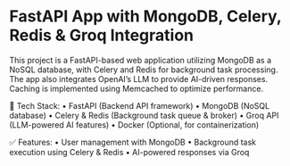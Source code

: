# FastAPI App with MongoDB, Celery, Redis & Groq Integration

This project is a FastAPI-based web application utilizing MongoDB as a NoSQL database, with Celery and Redis for background task processing. The app also integrates OpenAI’s LLM to provide AI-driven responses. Caching is implemented using Memcached to optimize performance.

🔹 Tech Stack:
	•	FastAPI (Backend API framework)
	•	MongoDB (NoSQL database)
	•	Celery & Redis (Background task queue & broker)
	•	Groq API (LLM-powered AI features)
	•	Docker (Optional, for containerization)

✅ Features:
	•	User management with MongoDB
	•	Background task execution using Celery & Redis
	•	AI-powered responses via Groq

